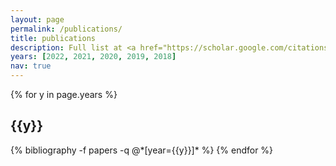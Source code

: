 ```yaml
---
layout: page
permalink: /publications/
title: publications
description: Full list at <a href="https://scholar.google.com/citations?user=aoud5NgAAAAJ">Google Scholar </a>
years: [2022, 2021, 2020, 2019, 2018]
nav: true
---
```


<div class="publications">

{% for y in page.years %}
  <h2 class="year">{{y}}</h2>
  {% bibliography -f papers -q @*[year={{y}}]* %}
{% endfor %}

</div>
